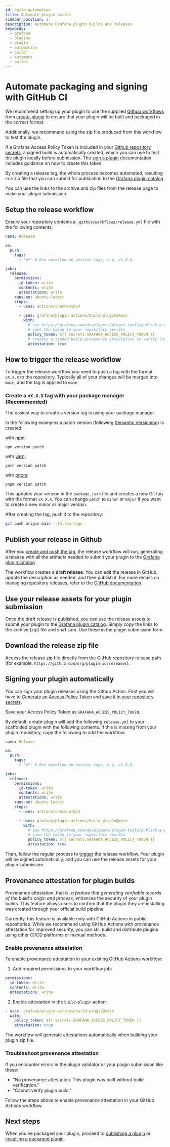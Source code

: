 ```yaml
---
id: build-automation
title: Automate plugin builds
sidebar_position: 1
description: Automate Grafana plugin builds and releases
keywords:
  - grafana
  - plugins
  - plugin
  - automation
  - build
  - automate
  - builds
---
```


# Automate packaging and signing with GitHub CI

We recommend setting up your plugin to use the supplied [Github workflows](../get-started/set-up-development-environment.mdx#set-up-github-workflows) from [create-plugin](../get-started/get-started.mdx)
to ensure that your plugin will be built and packaged in the correct format.

Additionally, we recommend using the zip file produced from this workflow to test the plugin.

If a Grafana Access Policy Token is included in your [Github repository secrets](https://docs.github.com/en/codespaces/managing-codespaces-for-your-organization/managing-development-environment-secrets-for-your-repository-or-organization), a signed build is automatically created, which you can use to test the plugin locally before submission. The [sign a plugin](./sign-a-plugin.md#generate-an-access-policy-token/) documentation includes guidance on how to create this token.

By creating a release tag, the whole process becomes automated, resulting in a zip file that you can submit for publication to the [Grafana plugin catalog](https://grafana.com/plugins)

You can use the links to the archive and zip files from the release page to make your plugin submission.

## Setup the release workflow

Ensure your repository contains a `.github/workflows/release.yml` file with the following contents:

```yaml title=".github/workflows/release.yml"
name: Release

on:
  push:
    tags:
      - 'v*' # Run workflow on version tags, e.g. v1.0.0.

jobs:
  release:
    permissions:
      id-token: write
      contents: write
      attestations: write
    runs-on: ubuntu-latest
    steps:
      - uses: actions/checkout@v4

      - uses: grafana/plugin-actions/build-plugin@main
        with:
          # see https://grafana.com/developers/plugin-tools/publish-a-plugin/sign-a-plugin#generate-an-access-policy-token to generate it
          # save the value in your repository secrets
          policy_token: ${{ secrets.GRAFANA_ACCESS_POLICY_TOKEN }}
          # creates a signed build provenance attestation to verify the authenticity of the plugin build
          attestation: true
```

## How to trigger the release workflow

To trigger the release workflow you need to push a tag with the format `vX.X.X` to the repository. Typically all of your changes will be merged into `main`, and the tag is applied to `main`

### Create a `vX.X.X` tag with your package manager (Recommended)

The easiest way to create a version tag is using your package manager.

In the following examples a patch version (following [Semantic Versioning](https://semver.org/)) is created:

with [npm](https://docs.npmjs.com/cli/v7/commands/npm-init):

```
npm version patch
```

with [yarn](https://yarnpkg.com/lang/en/docs/cli/version/):

```
yarn version patch
```

with [pnpm](https://pnpm.io/):

```
pnpm version patch
```

This updates your version in the `package.json` file and creates a new Git tag with the format `vX.X.X`. You can change `patch` to `minor` or `major` if you want to create a new minor or major version.

After creating the tag, push it to the repository:

```bash
git push origin main --follow-tags
```

## Publish your release in Github

After you [create and push the tag](#how-to-trigger-the-release-workflow), the release workflow will run, generating a release with all the artifacts needed to submit your plugin to the [Grafana plugin catalog](https://grafana.com/plugins).

The workflow creates a **draft release**. You can edit the release in GitHub, update the description as needed, and then publish it. For more details on managing repository releases, refer to the [GitHub documentation](https://docs.github.com/en/repositories/releasing-projects-on-github/managing-releases-in-a-repository).

## Use your release assets for your plugin submission

Once the draft release is published, you can use the release assets to submit your plugin to the [Grafana plugin catalog](https://grafana.com/plugins). Simply copy the links to the archive (zip) file and sha1 sum. Use these in the plugin submission form.

## Download the release zip file

Access the release zip file directly from the GitHub repository release path (for example, `https://github.com/org/plugin-id/releases`).

## Signing your plugin automatically

You can sign your plugin releases using the Github Action. First you will have to [Generate an Access Policy Token](./sign-a-plugin.md#generate-an-access-policy-token) and [save it in your repository secrets](https://docs.github.com/en/actions/security-for-github-actions/security-guides/using-secrets-in-github-actions#creating-secrets-for-a-repository).

Save your Access Policy Token as `GRAFANA_ACCESS_POLICY_TOKEN`.

By default, create-plugin will add the following `release.yml` to your scaffolded plugin with the following contents. If this is missing from your plugin repository, copy the following to add the workflow:

```yaml title=".github/workflows/release.yml"
name: Release

on:
  push:
    tags:
      - 'v*' # Run workflow on version tags, e.g. v1.0.0.

jobs:
  release:
    permissions:
      id-token: write
      contents: write
      attestations: write
    runs-on: ubuntu-latest
    steps:
      - uses: actions/checkout@v4

      - uses: grafana/plugin-actions/build-plugin@main
        with:
          # see https://grafana.com/developers/plugin-tools/publish-a-plugin/sign-a-plugin#generate-an-access-policy-token to generate it
          # save the value in your repository secrets
          policy_token: ${{ secrets.GRAFANA_ACCESS_POLICY_TOKEN }}
          attestation: true
```

Then, follow the regular process to [trigger](#how-to-trigger-the-release-workflow) the release workflow. Your plugin will be signed automatically, and you can use the release assets for your plugin submission.

## Provenance attestation for plugin builds

Provenance attestation, that is, _a feature that generating verifiable records of the build's origin and process_, enhances the security of your plugin builds. This feature allows users to confirm that the plugin they are installing was created through your official build pipeline.

Currently, this feature is available only with GitHub Actions in public repositories. While we recommend using GitHub Actions with provenance attestation for improved security, you can still build and distribute plugins using other CI/CD platforms or manual methods.

### Enable provenance attestation

To enable provenance attestation in your existing GitHub Actions workflow:

1. Add required permissions to your workflow job:

```yaml
permissions:
  id-token: write
  contents: write
  attestations: write
```

2. Enable attestation in the `build-plugin` action:

```yaml
- uses: grafana/plugin-actions/build-plugin@main
  with:
    policy_token: ${{ secrets.GRAFANA_ACCESS_POLICY_TOKEN }}
    attestation: true
```

The workflow will generate attestations automatically when building your plugin zip file.

### Troubleshoot provenance attestation

If you encounter errors in the plugin validator or your plugin submission like these:

- "No provenance attestation. This plugin was built without build verification."
- "Cannot verify plugin build."

Follow the steps above to enable provenance attestation in your GitHub Actions workflow.

## Next steps

When you've packaged your plugin, proceed to [publishing a plugin](./publish-or-update-a-plugin.md) or [installing a packaged plugin](https://grafana.com/docs/grafana/latest/administration/plugin-management/#install-a-packaged-plugin).

